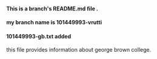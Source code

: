 #### This is a branch's README.md file . 
 #### my branch name is 101449993-vrutti

#### 101449993-gb.txt added 
 this file provides information about george brown college.


